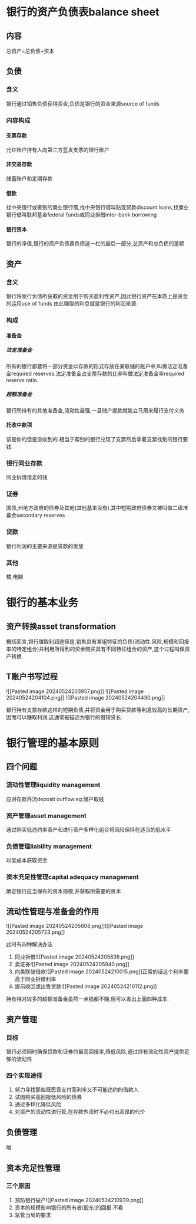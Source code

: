 # 银行的资产负债表balance sheet

## 内容

总资产=总负债+资本

## 负债

### 含义

银行通过销售负债获得资金,负债是银行的资金来源source of funds

### 内容构成

#### 支票存款

允许账户持有人向第三方签发支票的银行账户

#### 非交易存款

储蓄账户和定期存款

#### 借款

找中央银行或者别的商业银行借,找中央银行借叫贴现贷款discount loans,找商业银行借叫联邦基金federal funds或同业拆借inter-bank borrowing

#### 银行资本

银行的净值,银行的资产负债表负债这一栏的最后一部分,总资产和总负债的差额

## 资产

### 含义

银行将发行负债所获取的资金用于购买盈利性资产,因此银行资产在本质上是资金的运用use of funds 由此赚取的利息就是银行的利润来源.

### 构成

#### 准备金

##### 法定准备金

所有的银行都要将一部分资金以存款的形式存放在美联储的账户中,叫做法定准备金required reserves.法定准备金占支票存款的比率叫做法定准备金率required reserve ratio.

##### 超额准备金

银行所持有的其他准备金,流动性最强,一旦储户提款就能立马用来履行支付义务

#### 托收中款项

该是你的但是没收到的.相当于帮别的银行兑现了支票然后拿着支票找别的银行要钱.

### 银行同业存款

同业拆借借走的钱

### 证券

国债,州地方政府的债券及其他(其他基本没有).其中短期政府债券又被叫做二级准备金secondary reserves 

### 贷款

银行利润的主要来源是贷款的发放

### 其他

楼,电脑

# 银行的基本业务

## 资产转换asset transformation

概括而言,银行赚取利润途径是,销售具有某组特征的负债(流动性.风险,规模和回报率的特定组合)并利用所得到的资金购买具有不同特征组合的资产,这个过程叫做资产转换.

## T账户书写过程

![[Pasted image 20240524203957.png]]
![[Pasted image 20240524204104.png]]
![[Pasted image 20240524204430.png]]

银行持有支票存款这样的短期负债,并将资金用于购买贷款等利息较高的长期资产,因而可以赚取利润,这通常被描述为银行的借短贷长.

# 银行管理的基本原则

## 四个问题

### 流动性管理liquidity management

应对存款外流deposit outflow.eg:储户取钱

### 资产管理asset management

通过购买低违约率资产和进行资产多样化组合将风险保持在适当的低水平

### 负债管理liability management

以低成本获取资金

### 资本充足性管理capital adequacy management

确定银行应当保有的资本规模,并获取所需要的资本

## 流动性管理与准备金的作用

![[Pasted image 20240524205608.png]]![[Pasted image 20240524205723.png]]

此时有四种解决办法
1. 同业拆借![[Pasted image 20240524205836.png]]
2. 卖证券![[Pasted image 20240524205940.png]]
3. 向美联储借款![[Pasted image 20240524210015.png]]正常的话这个利率要高于同业拆借利率
4. 提前收回或出售贷款![[Pasted image 20240524210112.png]]

持有相对较多的超额准备金虽然一点钱都不赚,但可以省出上面四种成本.

## 资产管理

### 目标

银行必须同时确保贷款和证券的最高回报率,降低风险,通过持有流动性资产提供足够的流动性

### 四个实现途径

1. 努力寻找那些既愿意支付高利率又不可能违约的借款人
2. 试图购买高回报低风险的债券
3. 通过多样化降低风险
4. 对资产的流动性进行管,在存款外流时不必付出高昂的代价

## 负债管理

 略
## 资本充足性管理

### 三个原因

1. 预防银行破产![[Pasted image 20240524210939.png]]
2. 资本的规模影响银行的所有者(股东)的回报.不看
3. 监管当局的要求
